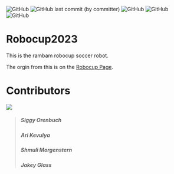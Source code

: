 ![GitHub](https://img.shields.io/github/license/JackTheFine/Robocup2023)
![GitHub last commit (by committer)](https://img.shields.io/github/last-commit/JackTheFine/Robocup2023)
![GitHub](https://img.shields.io/badge/Finished-Yes-red)
![GitHub](https://img.shields.io/badge/Coders%3A-Kevulya%2C%20Morgenstern%2C%20Glass-blue)
![GitHub](https://img.shields.io/badge/Hardware%3A-Orenbuch%2C%20Morgenstern-blueviolet)
# Robocup2023

This is the rambam robocup soccer robot.

The orgin from this is on the [Robocup Page](https://robocup.org/).

# Contributors

[![](https://contrib.rocks/image?repo=JackTheFine/robocup2023)](https://github.com/JackTheFine/robocup2023/graphs/contributors)

> ##### Siggy Orenbuch 
> 
> ##### Ari Kevulya 
> 
> ##### Shmuli Morgenstern 
> 
> ##### Jakey Glass
